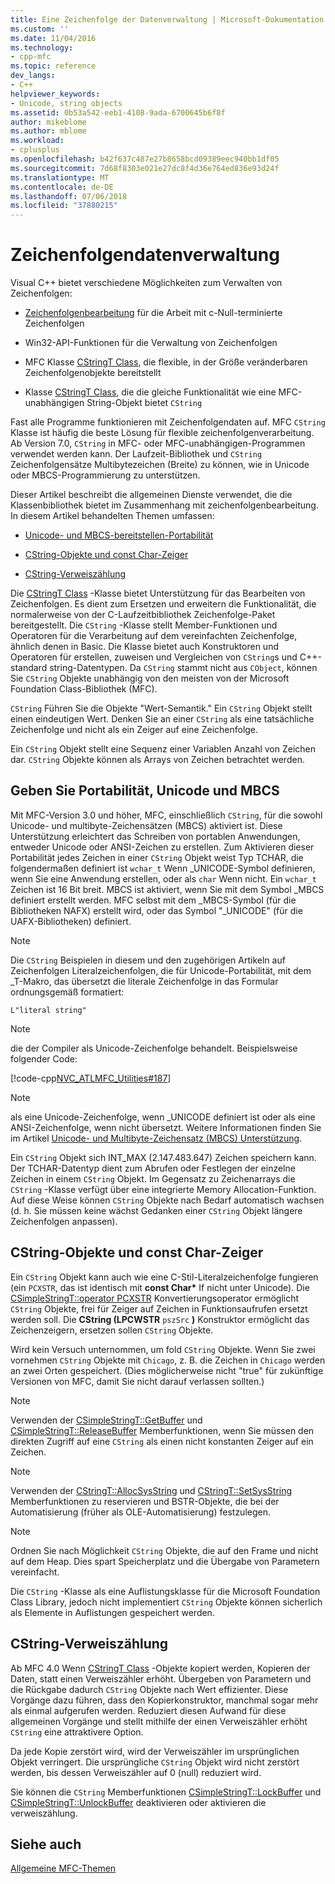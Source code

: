 ```yaml
---
title: Eine Zeichenfolge der Datenverwaltung | Microsoft-Dokumentation
ms.custom: ''
ms.date: 11/04/2016
ms.technology:
- cpp-mfc
ms.topic: reference
dev_langs:
- C++
helpviewer_keywords:
- Unicode, string objects
ms.assetid: 0b53a542-eeb1-4108-9ada-6700645b6f8f
author: mikeblome
ms.author: mblome
ms.workload:
- cplusplus
ms.openlocfilehash: b42f637c487e27b8658bcd09389eec940bb1df05
ms.sourcegitcommit: 7d68f8303e021e27dc8f4d36e764ed836e93d24f
ms.translationtype: MT
ms.contentlocale: de-DE
ms.lasthandoff: 07/06/2018
ms.locfileid: "37880215"
---
```

# <a name="string-data-management"></a>Zeichenfolgendatenverwaltung
Visual C++ bietet verschiedene Möglichkeiten zum Verwalten von Zeichenfolgen:  
  
-   [Zeichenfolgenbearbeitung](../c-runtime-library/string-manipulation-crt.md) für die Arbeit mit c-Null-terminierte Zeichenfolgen  
  
-   Win32-API-Funktionen für die Verwaltung von Zeichenfolgen  
  
-   MFC Klasse [CStringT Class](../atl-mfc-shared/reference/cstringt-class.md), die flexible, in der Größe veränderbaren Zeichenfolgenobjekte bereitstellt  
  
-   Klasse [CStringT Class](../atl-mfc-shared/reference/cstringt-class.md), die die gleiche Funktionalität wie eine MFC-unabhängigen String-Objekt bietet `CString`  
  
 Fast alle Programme funktionieren mit Zeichenfolgendaten auf. MFC `CString` Klasse ist häufig die beste Lösung für flexible zeichenfolgenverarbeitung. Ab Version 7.0, `CString` in MFC- oder MFC-unabhängigen-Programmen verwendet werden kann. Der Laufzeit-Bibliothek und `CString` Zeichenfolgensätze Multibytezeichen (Breite) zu können, wie in Unicode oder MBCS-Programmierung zu unterstützen.  
  
 Dieser Artikel beschreibt die allgemeinen Dienste verwendet, die die Klassenbibliothek bietet im Zusammenhang mit zeichenfolgenbearbeitung. In diesem Artikel behandelten Themen umfassen:  
  
-   [Unicode- und MBCS-bereitstellen-Portabilität](#_core_unicode_and_mbcs_provide_portability)  
  
-   [CString-Objekte und const Char-Zeiger](#_core_cstrings_and_const_char_pointers)  
  
-   [CString-Verweiszählung](#_core_cstring_reference_counting)  
  
 Die [CStringT Class](../atl-mfc-shared/reference/cstringt-class.md) -Klasse bietet Unterstützung für das Bearbeiten von Zeichenfolgen. Es dient zum Ersetzen und erweitern die Funktionalität, die normalerweise von der C-Laufzeitbibliothek Zeichenfolge-Paket bereitgestellt. Die `CString` -Klasse stellt Member-Funktionen und Operatoren für die Verarbeitung auf dem vereinfachten Zeichenfolge, ähnlich denen in Basic. Die Klasse bietet auch Konstruktoren und Operatoren für erstellen, zuweisen und Vergleichen von `CString`s und C++-standard string-Datentypen. Da `CString` stammt nicht aus `CObject`, können Sie `CString` Objekte unabhängig von den meisten von der Microsoft Foundation Class-Bibliothek (MFC).  
  
 `CString` Führen Sie die Objekte "Wert-Semantik." Ein `CString` Objekt stellt einen eindeutigen Wert. Denken Sie an einer `CString` als eine tatsächliche Zeichenfolge und nicht als ein Zeiger auf eine Zeichenfolge.  
  
 Ein `CString` Objekt stellt eine Sequenz einer Variablen Anzahl von Zeichen dar. `CString` Objekte können als Arrays von Zeichen betrachtet werden.  
  
##  <a name="_core_unicode_and_mbcs_provide_portability"></a> Geben Sie Portabilität, Unicode und MBCS  
 Mit MFC-Version 3.0 und höher, MFC, einschließlich `CString`, für die sowohl Unicode- und multibyte-Zeichensätzen (MBCS) aktiviert ist. Diese Unterstützung erleichtert das Schreiben von portablen Anwendungen, entweder Unicode oder ANSI-Zeichen zu erstellen. Zum Aktivieren dieser Portabilität jedes Zeichen in einer `CString` Objekt weist Typ TCHAR, die folgendermaßen definiert ist `wchar_t` Wenn _UNICODE-Symbol definieren, wenn Sie eine Anwendung erstellen, oder als `char` Wenn nicht. Ein `wchar_t` Zeichen ist 16 Bit breit. MBCS ist aktiviert, wenn Sie mit dem Symbol _MBCS definiert erstellt werden. MFC selbst mit dem _MBCS-Symbol (für die Bibliotheken NAFX) erstellt wird, oder das Symbol "_UNICODE" (für die UAFX-Bibliotheken) definiert.  
  
> [!NOTE]
>  Die `CString` Beispielen in diesem und den zugehörigen Artikeln auf Zeichenfolgen Literalzeichenfolgen, die für Unicode-Portabilität, mit dem _T-Makro, das übersetzt die literale Zeichenfolge in das Formular ordnungsgemäß formatiert:  
  
 `L"literal string"`  
  
> [!NOTE]
>  die der Compiler als Unicode-Zeichenfolge behandelt. Beispielsweise folgender Code:  
  
 [!code-cpp[NVC_ATLMFC_Utilities#187](../atl-mfc-shared/codesnippet/cpp/string-data-management_1.cpp)]  
  
> [!NOTE]
>  als eine Unicode-Zeichenfolge, wenn _UNICODE definiert ist oder als eine ANSI-Zeichenfolge, wenn nicht übersetzt. Weitere Informationen finden Sie im Artikel [Unicode- und Multibyte-Zeichensatz (MBCS) Unterstützung](../atl-mfc-shared/unicode-and-multibyte-character-set-mbcs-support.md).  
  
 Ein `CString` Objekt sich INT_MAX (2.147.483.647) Zeichen speichern kann. Der TCHAR-Datentyp dient zum Abrufen oder Festlegen der einzelne Zeichen in einem `CString` Objekt. Im Gegensatz zu Zeichenarrays die `CString` -Klasse verfügt über eine integrierte Memory Allocation-Funktion. Auf diese Weise können `CString` Objekte nach Bedarf automatisch wachsen (d. h. Sie müssen keine wächst Gedanken einer `CString` Objekt längere Zeichenfolgen anpassen).  
  
##  <a name="_core_cstrings_and_const_char_pointers"></a> CString-Objekte und const Char-Zeiger  
 Ein `CString` Objekt kann auch wie eine C-Stil-Literalzeichenfolge fungieren (ein `PCXSTR`, das ist identisch mit **const Char\***  If nicht unter Unicode). Die [CSimpleStringT::operator PCXSTR](../atl-mfc-shared/reference/csimplestringt-class.md#operator_pcxstr) Konvertierungsoperator ermöglicht `CString` Objekte, frei für Zeiger auf Zeichen in Funktionsaufrufen ersetzt werden soll. Die **CString (LPCWSTR** `pszSrc` **)** Konstruktor ermöglicht das Zeichenzeigern, ersetzen sollen `CString` Objekte.  
  
 Wird kein Versuch unternommen, um fold `CString` Objekte. Wenn Sie zwei vornehmen `CString` Objekte mit `Chicago`, z. B. die Zeichen in `Chicago` werden an zwei Orten gespeichert. (Dies möglicherweise nicht "true" für zukünftige Versionen von MFC, damit Sie nicht darauf verlassen sollten.)  
  
> [!NOTE]
>  Verwenden der [CSimpleStringT::GetBuffer](../atl-mfc-shared/reference/csimplestringt-class.md#getbuffer) und [CSimpleStringT::ReleaseBuffer](../atl-mfc-shared/reference/csimplestringt-class.md#releasebuffer) Memberfunktionen, wenn Sie müssen den direkten Zugriff auf eine `CString` als einen nicht konstanten Zeiger auf ein Zeichen.  
  
> [!NOTE]
>  Verwenden der [CStringT::AllocSysString](../atl-mfc-shared/reference/cstringt-class.md#allocsysstring) und [CStringT::SetSysString](../atl-mfc-shared/reference/cstringt-class.md#setsysstring) Memberfunktionen zu reservieren und BSTR-Objekte, die bei der Automatisierung (früher als OLE-Automatisierung) festzulegen.  
  
> [!NOTE]
>  Ordnen Sie nach Möglichkeit `CString` Objekte, die auf den Frame und nicht auf dem Heap. Dies spart Speicherplatz und die Übergabe von Parametern vereinfacht.  
  
 Die `CString` -Klasse als eine Auflistungsklasse für die Microsoft Foundation Class Library, jedoch nicht implementiert `CString` Objekte können sicherlich als Elemente in Auflistungen gespeichert werden.  
  
##  <a name="_core_cstring_reference_counting"></a> CString-Verweiszählung  
 Ab MFC 4.0 Wenn [CStringT Class](../atl-mfc-shared/reference/cstringt-class.md) -Objekte kopiert werden, Kopieren der Daten, statt einen Verweiszähler erhöht. Übergeben von Parametern und die Rückgabe dadurch `CString` Objekte nach Wert effizienter. Diese Vorgänge dazu führen, dass den Kopierkonstruktor, manchmal sogar mehr als einmal aufgerufen werden. Reduziert diesen Aufwand für diese allgemeinen Vorgänge und stellt mithilfe der einen Verweiszähler erhöht `CString` eine attraktivere Option.  
  
 Da jede Kopie zerstört wird, wird der Verweiszähler im ursprünglichen Objekt verringert. Die ursprüngliche `CString` Objekt wird nicht zerstört werden, bis dessen Verweiszähler auf 0 (null) reduziert wird.  
  
 Sie können die `CString` Memberfunktionen [CSimpleStringT::LockBuffer](../atl-mfc-shared/reference/csimplestringt-class.md#lockbuffer) und [CSimpleStringT::UnlockBuffer](../atl-mfc-shared/reference/csimplestringt-class.md#unlockbuffer) deaktivieren oder aktivieren die verweiszählung.  
  
## <a name="see-also"></a>Siehe auch  
 [Allgemeine MFC-Themen](../mfc/general-mfc-topics.md)

